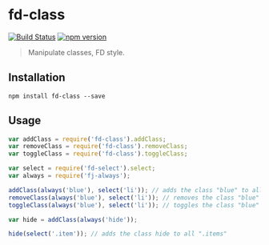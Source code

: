 # fd-class

[![Build Status](https://travis-ci.org/fp-dom/fd-class.svg)](https://travis-ci.org/fp-dom/fd-class) [![npm version](https://badge.fury.io/js/fd-class.svg)](http://badge.fury.io/js/fd-class)
> Manipulate classes, FD style.

## Installation

`npm install fd-class --save`

## Usage

```js
var addClass = require('fd-class').addClass;
var removeClass = require('fd-class').removeClass;
var toggleClass = require('fd-class').toggleClass;

var select = require('fd-select').select;
var always = require('fj-always');

addClass(always('blue'), select('li')); // adds the class "blue" to all the li
removeClass(always('blue'), select('li')); // removes the class "blue" to all the li
toggleClass(always('blue'), select('li')); // toggles the class "blue" to all the li

var hide = addClass(always('hide'));

hide(select('.item')); // adds the class hide to all ".items"
```
